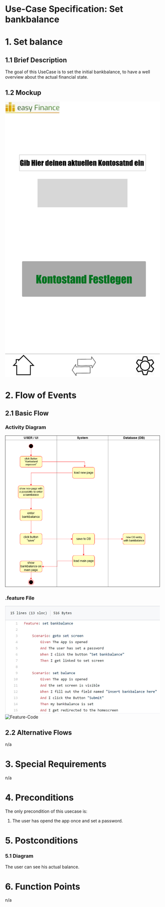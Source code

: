 # Use-Case Specification: Set bankbalance

# 1. Set balance

## 1.1 Brief Description

The goal of this UseCase is to set the initial bankbalance, to have a well overview about the actual financial state.

## 1.2 Mockup
![Mockup](./easyFinance-Kontostand.png)

# 2. Flow of Events

## 2.1 Basic Flow

### Activity Diagram
![Activity Diagram](./UseCaseBankbalance.png)

### .feature File
![Feature-JPG](./setbalance-feature.jpg)
![Feature-Code](../set_balnace.feature)


## 2.2 Alternative Flows
n/a

# 3. Special Requirements
n/a

# 4. Preconditions
The only precondition of this usecase is:

 1. The user has opend the app once and set a password.

# 5. Postconditions

### 5.1 Diagram
The user can see his actual balance.

# 6. Function Points
n/a

